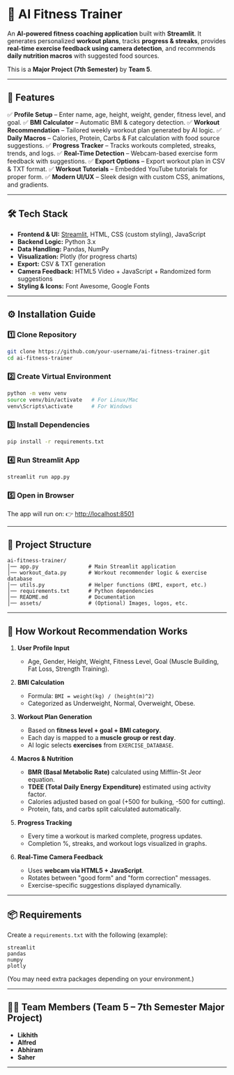 # 🤖 AI Fitness Trainer

An **AI-powered fitness coaching application** built with **Streamlit**.
It generates personalized **workout plans**, tracks **progress & streaks**, provides **real-time exercise feedback using camera detection**, and recommends **daily nutrition macros** with suggested food sources.

This is a **Major Project (7th Semester)** by **Team 5**.

---

## 🚀 Features

✅ **Profile Setup** – Enter name, age, height, weight, gender, fitness level, and goal.
✅ **BMI Calculator** – Automatic BMI & category detection.
✅ **Workout Recommendation** – Tailored weekly workout plan generated by AI logic.
✅ **Daily Macros** – Calories, Protein, Carbs & Fat calculation with food source suggestions.
✅ **Progress Tracker** – Tracks workouts completed, streaks, trends, and logs.
✅ **Real-Time Detection** – Webcam-based exercise form feedback with suggestions.
✅ **Export Options** – Export workout plan in CSV & TXT format.
✅ **Workout Tutorials** – Embedded YouTube tutorials for proper form.
✅ **Modern UI/UX** – Sleek design with custom CSS, animations, and gradients.

---

## 🛠 Tech Stack

* **Frontend & UI:** [Streamlit](https://streamlit.io/), HTML, CSS (custom styling), JavaScript
* **Backend Logic:** Python 3.x
* **Data Handling:** Pandas, NumPy
* **Visualization:** Plotly (for progress charts)
* **Export:** CSV & TXT generation
* **Camera Feedback:** HTML5 Video + JavaScript + Randomized form suggestions
* **Styling & Icons:** Font Awesome, Google Fonts

---

## ⚙️ Installation Guide

### 1️⃣ Clone Repository

```bash
git clone https://github.com/your-username/ai-fitness-trainer.git
cd ai-fitness-trainer
```

### 2️⃣ Create Virtual Environment

```bash
python -m venv venv
source venv/bin/activate   # For Linux/Mac
venv\Scripts\activate      # For Windows
```

### 3️⃣ Install Dependencies

```bash
pip install -r requirements.txt
```

### 4️⃣ Run Streamlit App

```bash
streamlit run app.py
```

### 5️⃣ Open in Browser

The app will run on:
👉 [http://localhost:8501](http://localhost:8501)

---

## 📂 Project Structure

```
ai-fitness-trainer/
│── app.py                # Main Streamlit application
│── workout_data.py       # Workout recommender logic & exercise database
│── utils.py              # Helper functions (BMI, export, etc.)
│── requirements.txt      # Python dependencies
│── README.md             # Documentation
│── assets/               # (Optional) Images, logos, etc.
```

---

## 🧠 How Workout Recommendation Works

1. **User Profile Input**

   * Age, Gender, Height, Weight, Fitness Level, Goal (Muscle Building, Fat Loss, Strength Training).

2. **BMI Calculation**

   * Formula: `BMI = weight(kg) / (height(m)^2)`
   * Categorized as Underweight, Normal, Overweight, Obese.

3. **Workout Plan Generation**

   * Based on **fitness level + goal + BMI category**.
   * Each day is mapped to a **muscle group or rest day**.
   * AI logic selects **exercises** from `EXERCISE_DATABASE`.

4. **Macros & Nutrition**

   * **BMR (Basal Metabolic Rate)** calculated using Mifflin-St Jeor equation.
   * **TDEE (Total Daily Energy Expenditure)** estimated using activity factor.
   * Calories adjusted based on goal (+500 for bulking, -500 for cutting).
   * Protein, fats, and carbs split calculated automatically.

5. **Progress Tracking**

   * Every time a workout is marked complete, progress updates.
   * Completion %, streaks, and workout logs visualized in graphs.

6. **Real-Time Camera Feedback**

   * Uses **webcam via HTML5 + JavaScript**.
   * Rotates between "good form" and "form correction" messages.
   * Exercise-specific suggestions displayed dynamically.

---

## 📦 Requirements

Create a `requirements.txt` with the following (example):

```
streamlit
pandas
numpy
plotly
```

(You may need extra packages depending on your environment.)

---

## 👨‍💻 Team Members (Team 5 – 7th Semester Major Project)

* **Likhith**
* **Alfred**
* **Abhiram**
* **Saher**

---

